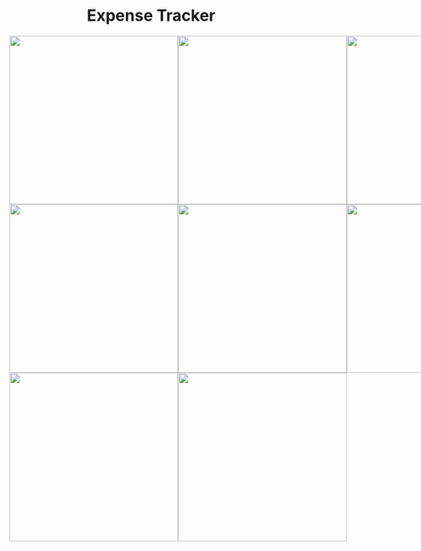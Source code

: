 <h1 style="text-align: center;">Expense Tracker</h1>

<div style="display: flex; justify-content: space-between;">
  <img src="https://github.com/user-attachments/assets/dddb0139-8a93-4a3a-84a6-c33195d204ab" width="300" />
  <img src="https://github.com/user-attachments/assets/cc356bcf-6f20-40b1-aa0d-449a5be0a080" width="300" />
  <img src="https://github.com/user-attachments/assets/fafe4071-bdb4-4e80-baef-1fff395733fb" width="300" />
</div>

<div style="display: flex; justify-content: space-between;">
  <img src="https://github.com/user-attachments/assets/8e316535-97ec-4ed3-b6e9-8e34017ad355" width="300" />
  <img src="https://github.com/user-attachments/assets/355db003-9000-409f-ae7f-106e0dd2d505" width="300" />
  <img src="https://github.com/user-attachments/assets/bf1e9cc3-4d1e-499d-9412-7d2f33ed3664" width="300" />
</div>


<div style="display: flex; justify-content: space-between;">
  <img src="https://github.com/user-attachments/assets/48b05373-e7cc-4091-a59b-e81289535dfd" width="300" />
  <img src="https://github.com/user-attachments/assets/c6fb8994-9caf-458e-ac5b-61e3fb9392be" width="300" />
</div>
